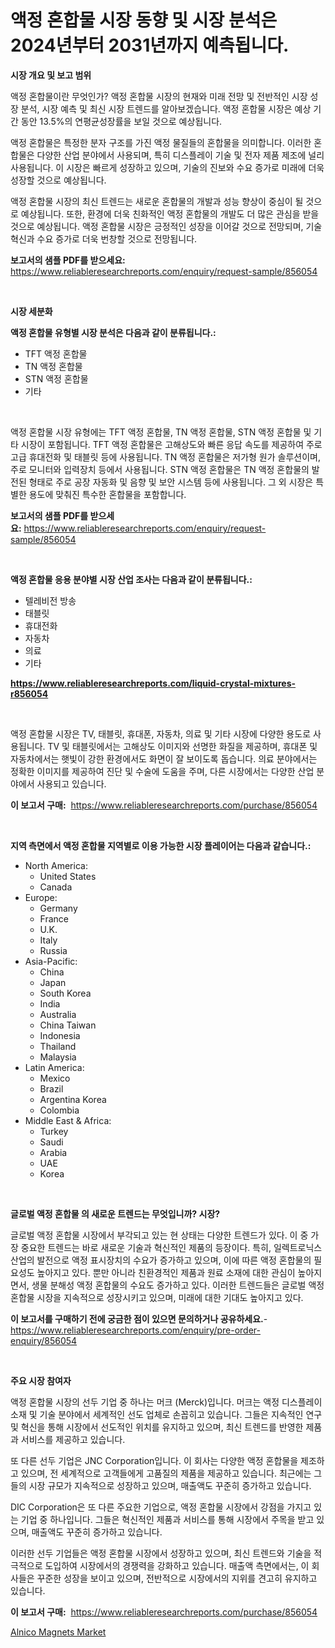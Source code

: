 <p><h1>액정 혼합물 시장 동향 및 시장 분석은 2024년부터 2031년까지 예측됩니다.</h1></p><p><strong>시장 개요 및 보고 범위</strong></p>
<p><p>액정 혼합물이란 무엇인가? 액정 혼합물 시장의 현재와 미래 전망 및 전반적인 시장 성장 분석, 시장 예측 및 최신 시장 트렌드를 알아보겠습니다. 액정 혼합물 시장은 예상 기간 동안 13.5%의 연평균성장률을 보일 것으로 예상됩니다.</p><p>액정 혼합물은 특정한 분자 구조를 가진 액정 물질들의 혼합물을 의미합니다. 이러한 혼합물은 다양한 산업 분야에서 사용되며, 특히 디스플레이 기술 및 전자 제품 제조에 널리 사용됩니다. 이 시장은 빠르게 성장하고 있으며, 기술의 진보와 수요 증가로 미래에 더욱 성장할 것으로 예상됩니다.</p><p>액정 혼합물 시장의 최신 트렌드는 새로운 혼합물의 개발과 성능 향상이 중심이 될 것으로 예상됩니다. 또한, 환경에 더욱 친화적인 액정 혼합물의 개발도 더 많은 관심을 받을 것으로 예상됩니다. 액정 혼합물 시장은 긍정적인 성장을 이어갈 것으로 전망되며, 기술 혁신과 수요 증가로 더욱 번창할 것으로 전망됩니다.</p></p>
<p><strong>보고서의 샘플 PDF를 받으세요:</strong> <a href="https://www.reliableresearchreports.com/enquiry/request-sample/856054">https://www.reliableresearchreports.com/enquiry/request-sample/856054</a></p>
<p>&nbsp;</p>
<p><strong>시장 세분화</strong></p>
<p><strong>액정 혼합물 유형별 시장 분석은 다음과 같이 분류됩니다.:</strong></p>
<p><ul><li>TFT 액정 혼합물</li><li>TN 액정 혼합물</li><li>STN 액정 혼합물</li><li>기타</li></ul></p>
<p>&nbsp;</p>
<p><p>액정 혼합물 시장 유형에는 TFT 액정 혼합물, TN 액정 혼합물, STN 액정 혼합물 및 기타 시장이 포함됩니다. TFT 액정 혼합물은 고해상도와 빠른 응답 속도를 제공하여 주로 고급 휴대전화 및 태블릿 등에 사용됩니다. TN 액정 혼합물은 저가형 원가 솔루션이며, 주로 모니터와 입력장치 등에서 사용됩니다. STN 액정 혼합물은 TN 액정 혼합물의 발전된 형태로 주로 공장 자동화 및 음향 및 보안 시스템 등에 사용됩니다. 그 외 시장은 특별한 용도에 맞춰진 특수한 혼합물을 포함합니다.</p></p>
<p><strong>보고서의 샘플 PDF를 받으세요:</strong>&nbsp;<a href="https://www.reliableresearchreports.com/enquiry/request-sample/856054">https://www.reliableresearchreports.com/enquiry/request-sample/856054</a></p>
<p>&nbsp;</p>
<p><strong> 액정 혼합물 응용 분야별 시장 산업 조사는 다음과 같이 분류됩니다.:</strong></p>
<p><ul><li>텔레비전 방송</li><li>태블릿</li><li>휴대전화</li><li>자동차</li><li>의료</li><li>기타</li></ul></p>
<p><strong><a href="https://www.reliableresearchreports.com/liquid-crystal-mixtures-r856054">https://www.reliableresearchreports.com/liquid-crystal-mixtures-r856054</a></strong></p>
<p>&nbsp;</p>
<p><p>액정 혼합물 시장은 TV, 태블릿, 휴대폰, 자동차, 의료 및 기타 시장에 다양한 용도로 사용됩니다. TV 및 태블릿에서는 고해상도 이미지와 선명한 화질을 제공하며, 휴대폰 및 자동차에서는 햇빛이 강한 환경에서도 화면이 잘 보이도록 돕습니다. 의료 분야에서는 정확한 이미지를 제공하여 진단 및 수술에 도움을 주며, 다른 시장에서는 다양한 산업 분야에서 사용되고 있습니다.</p></p>
<p><strong>이 보고서 구매:</strong>&nbsp; <a href="https://www.reliableresearchreports.com/purchase/856054">https://www.reliableresearchreports.com/purchase/856054</a></p>
<p>&nbsp;</p>
<p><strong>지역 측면에서 액정 혼합물 지역별로 이용 가능한 시장 플레이어는 다음과 같습니다.:</strong></p>
<p><ul>
    <li>
        North America:
        <ul>
            <li>United States</li>
            <li>Canada</li>
        </ul>
    </li>
    <li>
        Europe:
        <ul>
            <li>Germany</li>
            <li>France</li>
            <li>U.K.</li>
            <li>Italy</li>
            <li>Russia</li>
        </ul>
    </li>
    <li>
        Asia-Pacific:
        <ul>
            <li>China</li>
            <li>Japan</li>
            <li>South Korea</li>
            <li>India</li>
            <li>Australia</li>
            <li>China Taiwan</li>
            <li>Indonesia</li>
            <li>Thailand</li>
            <li>Malaysia</li>
        </ul>
    </li>
    <li>
        Latin America:
        <ul>
            <li>Mexico</li>
            <li>Brazil</li>
            <li>Argentina Korea</li>
            <li>Colombia</li>
        </ul>
    </li>
    <li>
        Middle East & Africa:
        <ul>
            <li>Turkey</li>
            <li>Saudi</li>
            <li>Arabia</li>
            <li>UAE</li>
            <li>Korea</li>
        </ul>
    </li>
    </ul></p>
<p>&nbsp;</p>
<p><strong>글로벌 액정 혼합물 의 새로운 트렌드는 무엇입니까? 시장?</strong></p>
<p><p>글로벌 액정 혼합물 시장에서 부각되고 있는 현 상태는 다양한 트렌드가 있다. 이 중 가장 중요한 트렌드는 바로 새로운 기술과 혁신적인 제품의 등장이다. 특히, 일렉트로닉스 산업의 발전으로 액정 표시장치의 수요가 증가하고 있으며, 이에 따른 액정 혼합물의 필요성도 높아지고 있다. 뿐만 아니라 친환경적인 제품과 원료 소재에 대한 관심이 높아지면서, 생물 분해성 액정 혼합물의 수요도 증가하고 있다. 이러한 트렌드들은 글로벌 액정 혼합물 시장을 지속적으로 성장시키고 있으며, 미래에 대한 기대도 높아지고 있다.</p></p>
<p><strong>이 보고서를 구매하기 전에 궁금한 점이 있으면 문의하거나 공유하세요.</strong>- <a href="https://www.reliableresearchreports.com/enquiry/pre-order-enquiry/856054">https://www.reliableresearchreports.com/enquiry/pre-order-enquiry/856054</a></p>
<p>&nbsp;</p>
<p><strong>주요 시장 참여자</strong></p>
<p><p>액정 혼합물 시장의 선두 기업 중 하나는 머크 (Merck)입니다. 머크는 액정 디스플레이 소재 및 기술 분야에서 세계적인 선도 업체로 손꼽히고 있습니다. 그들은 지속적인 연구 및 혁신을 통해 시장에서 선도적인 위치를 유지하고 있으며, 최신 트렌드를 반영한 제품과 서비스를 제공하고 있습니다.</p><p>또 다른 선두 기업은 JNC Corporation입니다. 이 회사는 다양한 액정 혼합물을 제조하고 있으며, 전 세계적으로 고객들에게 고품질의 제품을 제공하고 있습니다. 최근에는 그들의 시장 규모가 지속적으로 성장하고 있으며, 매출액도 꾸준히 증가하고 있습니다.</p><p>DIC Corporation은 또 다른 주요한 기업으로, 액정 혼합물 시장에서 강점을 가지고 있는 기업 중 하나입니다. 그들은 혁신적인 제품과 서비스를 통해 시장에서 주목을 받고 있으며, 매출액도 꾸준히 증가하고 있습니다.</p><p>이러한 선두 기업들은 액정 혼합물 시장에서 성장하고 있으며, 최신 트렌드와 기술을 적극적으로 도입하여 시장에서의 경쟁력을 강화하고 있습니다. 매출액 측면에서는, 이 회사들은 꾸준한 성장을 보이고 있으며, 전반적으로 시장에서의 지위를 견고히 유지하고 있습니다.</p></p>
<p><strong>이 보고서 구매:</strong>&nbsp;&nbsp;<a href="https://www.reliableresearchreports.com/purchase/856054">https://www.reliableresearchreports.com/purchase/856054</a></p>
<p><p><a href="https://gamy-alyssum-396.notion.site/Alnico-Magnets-Market-Size-Focuses-on-Market-Dynamics-In-Depth-Analysis-and-Future-Projections-of-i-d0a5bcdf0ade4133b18b7ddd0d213693">Alnico Magnets Market</a></p></p>